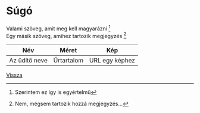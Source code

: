 # Súgó

Valami szöveg, amit meg kell magyarázni [^1]\
Egy másik szöveg, amihez tartozik megjegyzés [^2]

|Név|Méret|Kép|
|---|---|---|
|Az üdítő neve|Űrtartalom|URL egy képhez|

[^1]: Szerintem ez így is egyértelmű
[^2]: Nem, mégsem tartozik hozzá megjegyzés...

[Vissza](README.md)
